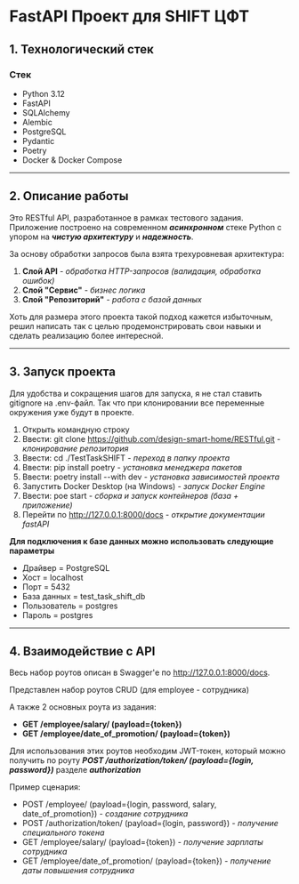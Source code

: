 # FastAPI Проект для SHIFT ЦФТ

## 1. Технологический стек

### Стек
- Python 3.12
- FastAPI
- SQLAlchemy
- Alembic
- PostgreSQL
- Pydantic
- Poetry
- Docker & Docker Compose

---

## 2. Описание работы

Это RESTful API, разработанное в рамках тестового задания. Приложение построено на современном ***асинхронном*** стеке Python с упором на ***чистую архитектуру*** и ***надежность***.

За основу обработки запросов была взята трехуровневая архитектура:
1) **Слой API** - *обработка HTTP-запросов (валидация, обработка ошибок)*
2) **Слой "Сервис"** - *бизнес логика*
3) **Слой "Репозиторий"** - *работа с базой данных*

Хоть для размера этого проекта такой подход кажется избыточным, решил написать так с целью продемонстрировать свои навыки и сделать реализацию более интересной.

---

## 3. Запуск проекта
Для удобства и сокращения шагов для запуска, я не стал ставить gitignore на .env-файл. Так что при клонировании все переменные окружения уже будут в проекте.
1) Открыть командную строку
2) Ввести: git clone https://github.com/design-smart-home/RESTful.git *- клонирование репозитория*
3) Ввести: cd ./TestTaskSHIFT *- переход в папку проекта*
4) Ввести: pip install poetry *- установка менеджера пакетов*
5) Ввести: poetry install --with dev *- установка зависимостей проекта* 
6) Запустить Docker Desktop (на Windows) *- запуск Docker Engine*
7) Ввести: poe start *- сборка и запуск контейнеров (база + приложение)*
8) Перейти по http://127.0.0.1:8000/docs *- открытие документации fastAPI*

**Для подключения к базе данных можно использовать следующие параметры**
- Драйвер = PostgreSQL
- Хост = localhost
- Порт = 5432
- База данных = test_task_shift_db
- Пользователь = postgres
- Пароль = postgres

---

## 4. Взаимодействие с API

Весь набор роутов описан в Swagger'е по http://127.0.0.1:8000/docs.

Представлен набор роутов CRUD (для employee - сотрудника)

А также 2 основных роута из задания:

- **GET /employee/salary/ (payload={token})**
- **GET /employee/date_of_promotion/ (payload={token})**

Для использования этих роутов необходим JWT-токен, который можно получить по роуту ***POST /authorization/token/ (payload={login, password})***  разделе ***authorization***

Пример сценария:

- POST /employee/ (payload={login, password, salary, date_of_promotion}) *- создание сотрудника*
- POST /authorization/token/ (payload={login, password}) *- получение специального токена*
- GET /employee/salary/ (payload={token}) *- получение зарплаты сотрудника*
- GET /employee/date_of_promotion/ (payload={token}) *- получение даты повышения сотрудника*
